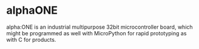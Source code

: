 # alphaONE
alpha:ONE is an industrial multipurpose 32bit microcontroller board, which might be programmed as well with MicroPython for rapid prototyping as with C for products.
